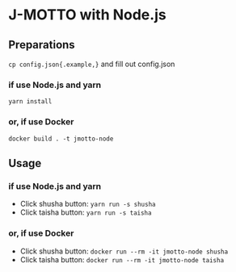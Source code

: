 # J-MOTTO with Node.js

## Preparations

`cp config.json{.example,}` and fill out config.json

### if use Node.js and yarn

`yarn install`

### or, if use Docker

`docker build . -t jmotto-node`

## Usage

### if use Node.js and yarn

* Click shusha button: `yarn run -s shusha`
* Click taisha button: `yarn run -s taisha`

### or, if use Docker

* Click shusha button: `docker run --rm -it jmotto-node shusha`
* Click taisha button: `docker run --rm -it jmotto-node taisha`
